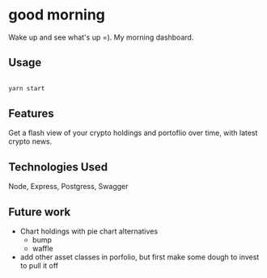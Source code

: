 # good morning

Wake up and see what's up =). My morning dashboard. 

## Usage

```js

yarn start

```

## Features

Get a flash view of your crypto holdings and portoflio over time, with latest crypto news.

## Technologies Used

Node, Express, Postgress, Swagger

## Future work

- Chart holdings with pie chart alternatives
  - bump
  - waffle
- add other asset classes in porfolio, but first make some dough to invest to pull it off